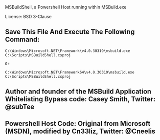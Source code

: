 MSBuildShell, a Powershell Host running within MSBuild.exe

License: BSD 3-Clause

## Save This File And Execute The Following Command:

```
C:\Windows\Microsoft.NET\Framework\v4.0.30319\msbuild.exe C:\Scripts\MSBuildShell.csproj

Or

C:\Windows\Microsoft.NET\Framework64\v4.0.30319\msbuild.exe C:\Scripts\MSBuildShell.csproj
```

## Author and founder of the MSBuild Application Whitelisting Bypass code: Casey Smith, Twitter: @subTee
## Powershell Host Code: Original from Microsoft (MSDN), modified by Cn33liz, Twitter: @Cneelis
